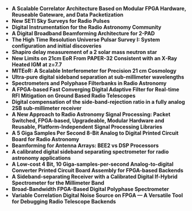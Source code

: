 
<ul>
                <li><b><a target="_blank" href="https://github.com/manjunath5496/Radio-Astronomy-Papers/blob/master/cmf(1).pdf" style="text-decoration:none;">A Scalable Correlator Architecture Based on Modular FPGA Hardware, Reuseable Gateware, and Data Packetization</a></b></li>
                <li><b><a target="_blank" href="https://github.com/manjunath5496/Radio-Astronomy-Papers/blob/master/cmf(2).pdf" style="text-decoration:none;">New SETI Sky Surveys for Radio Pulses</a></b></li>
                <li><b><a target="_blank" href="https://github.com/manjunath5496/Radio-Astronomy-Papers/blob/master/cmf(3).pdf" style="text-decoration:none;">Digital Instrumentation for the Radio Astronomy Community</a></b></li>
                <li><b><a target="_blank" href="https://github.com/manjunath5496/Radio-Astronomy-Papers/blob/master/cmf(4).pdf" style="text-decoration:none;">A Digital Broadband Beamforming Architecture for 2-PAD</a></b></li>
                <li><b><a target="_blank" href="https://github.com/manjunath5496/Radio-Astronomy-Papers/blob/master/cmf(5).pdf" style="text-decoration:none;">The High Time Resolution Universe Pulsar Survey I: System configuration and initial discoveries</a></b></li>
                <li><b><a target="_blank" href="https://github.com/manjunath5496/Radio-Astronomy-Papers/blob/master/cmf(6).pdf" style="text-decoration:none;">Shapiro delay measurement of a 2 solar mass neutron star</a></b></li>
                <li><b><a target="_blank" href="https://github.com/manjunath5496/Radio-Astronomy-Papers/blob/master/cmf(7).pdf" style="text-decoration:none;">New Limits on 21cm EoR From PAPER-32 Consistent with an X-Ray Heated IGM at z=7.7</a></b></li>
                <li><b><a target="_blank" href="https://github.com/manjunath5496/Radio-Astronomy-Papers/blob/master/cmf(8).pdf" style="text-decoration:none;">MITEoR: A Scalable Interferometer for Precision 21 cm Cosmology</a></b></li>
                <li><b><a target="_blank" href="https://github.com/manjunath5496/Radio-Astronomy-Papers/blob/master/cmf(9).pdf" style="text-decoration:none;">Ultra-pure digital sideband separation at sub-millimeter wavelengths</a></b></li>
                <li><b><a target="_blank" href="https://github.com/manjunath5496/Radio-Astronomy-Papers/blob/master/cmf(10).pdf" style="text-decoration:none;">Spectrometers and Polyphase Filterbanks in Radio Astronomy</a></b></li>
                <li><b><a target="_blank" href="https://github.com/manjunath5496/Radio-Astronomy-Papers/blob/master/cmf(11).pdf" style="text-decoration:none;">A FPGA-based Fast Converging Digital Adaptive Filter for Real-time RFI Mitigation on Ground Based Radio Telescopes</a></b></li>
                <li><b><a target="_blank" href="https://github.com/manjunath5496/Radio-Astronomy-Papers/blob/master/cmf(12).pdf" style="text-decoration:none;">Digital compensation of the side-band-rejection ratio in a fully analog 2SB sub-millimeter receiver</a></b></li>
                <li><b><a target="_blank" href="https://github.com/manjunath5496/Radio-Astronomy-Papers/blob/master/cmf(13).pdf" style="text-decoration:none;">A New Approach to Radio Astronomy Signal Processing: Packet Switched, FPGA-based, Upgradeable, Modular Hardware
and Reusable, Platform-Independent Signal Processing Libraries</a></b></li>
                <li><b><a target="_blank" href="https://github.com/manjunath5496/Radio-Astronomy-Papers/blob/master/cmf(14).pdf" style="text-decoration:none;">A 5 Giga Samples Per Second 8-Bit Analog to Digital Printed Circuit Board for Radio Astronomy</a></b></li>
                <li><b><a target="_blank" href="https://github.com/manjunath5496/Radio-Astronomy-Papers/blob/master/cmf(15).pdf" style="text-decoration:none;">Beamforming for Antenna Arrays: BEE2 vs DSP Processors</a></b></li>
                <li><b><a target="_blank" href="https://github.com/manjunath5496/Radio-Astronomy-Papers/blob/master/cmf(16).pdf" style="text-decoration:none;">A calibrated digital sideband separating spectrometer for radio astronomy applications</a></b></li>
                <li><b><a target="_blank" href="https://github.com/manjunath5496/Radio-Astronomy-Papers/blob/master/cmf(17).pdf" style="text-decoration:none;">A Low-cost 4 Bit, 10 Giga-samples-per-second Analog-to-digital Converter Printed Circuit Board Assembly for FPGA-based Backends</a></b></li>
                <li><b><a target="_blank" href="https://github.com/manjunath5496/Radio-Astronomy-Papers/blob/master/cmf(18).pdf" style="text-decoration:none;">A Sideband-separating Receiver with a Calibrated Digital If-Hybrid Spectrometer for the Millimeter Band</a></b></li>
  
<li><b><a target="_blank" href="https://github.com/manjunath5496/Radio-Astronomy-Papers/blob/master/cmf(19).pdf" style="text-decoration:none;">Broad-Bandwidth FPGA-Based Digital Polyphase Spectrometer</a></b></li>


 <li><b><a target="_blank" href="https://github.com/manjunath5496/Radio-Astronomy-Papers/blob/master/cmf(20).pdf" style="text-decoration:none;"> Variable Correlation Digital Noise Source on FPGA — A Versatile Tool for Debugging Radio Telescope Backends</a></b></li>

  
               
</ul>
